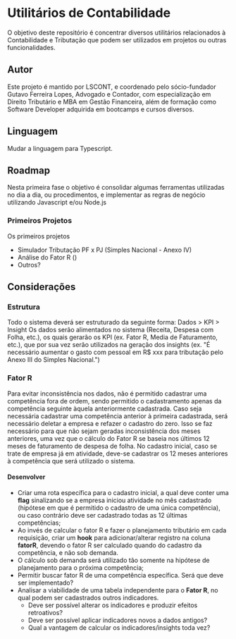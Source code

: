 # Utilitários de Contabilidade

O objetivo deste repositório é concentrar diversos utilitários relacionados à Contabilidade e Tributação que podem ser utilizados em projetos ou outras funcionalidades.

## Autor

Este projeto é mantido por LSCONT, e coordenado pelo sócio-fundador Gutavo Ferreira Lopes, Advogado e Contador, com especialização em Direito Tributário e MBA em Gestão Financeira, além de formação como Software Developer adquirida em bootcamps e cursos diversos.

## Linguagem

Mudar a linguagem para Typescript.

## Roadmap

Nesta primeira fase o objetivo é consolidar algumas ferramentas utilizadas no dia a dia, ou procedimentos, e implementar as regras de negócio utilizando Javascript e/ou Node.js

### Primeiros Projetos

Os primeiros projetos

- Simulador Tributação PF x PJ (Simples Nacional - Anexo IV)
- Análise do Fator R ()
- Outros?

## Considerações

### Estrutura

Todo o sistema deverá ser estruturado da seguinte forma:
Dados > KPI > Insight
Os dados serão alimentados no sistema (Receita, Despesa com Folha, etc.), os quais gerarão os KPI (ex. Fator R, Media de Faturamento, etc.), que por sua vez serão utilizados na geração dos insights (ex. "É necessário aumentar o gasto com pessoal em R\$ xxx para tributação pelo Anexo III do Simples Nacional.")

### Fator R

Para evitar inconsistência nos dados, não é permitido cadastrar uma competência fora de ordem, sendo permitido o cadastramento apenas da competência seguinte àquela anteriormente cadastrada.
Caso seja necessária cadastrar uma competência anterior à primeira cadastrada, será necessário deletar a empresa e refazer o cadastro do zero. Isso se faz necessário para que não sejam geradas inconsistência dos meses anteriores, uma vez que o cálculo do Fator R se baseia nos últimos 12 meses de faturamento de despesa de folha.
No cadastro inicial, caso se trate de empresa já em atividade, deve-se cadastrar os 12 meses anteriores à competência que será utilizado o sistema.

#### Desenvolver

- Criar uma rota específica para o cadastro inicial, a qual deve conter uma **flag** sinalizando se a empresa iniciou atividade no mês cadastrado (hipótese em que é permitido o cadastro de uma única competência), ou caso contrário deve ser cadastrado todas as 12 últimas competências;
- Ao invés de calcular o fator R e fazer o planejamento tributário em cada requisição, criar um **hook** para adicionar/alterar registro na coluna **fatorR**, devendo o fator R ser calculado quando do cadastro da competência, e não sob demanda.
- O cálculo sob demanda será utilizado tão somente na hipótese de planejamento para o próxima competência;
- Permitir buscar fator R de uma competência específica. Será que deve ser implementado?
- Analisar a viabilidade de uma tabela independente para o **Fator R**, no qual podem ser cadastrados outros indicadores.
  - Deve ser possível alterar os indicadores e produzir efeitos retroativos?
  - Deve ser possível aplicar indicadores novos a dados antigos?
  - Qual a vantagem de calcular os indicadores/insights toda vez?
